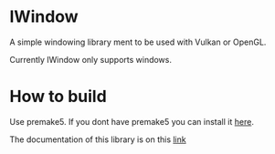 # IWindow
 A simple windowing library ment to be used with Vulkan or OpenGL.
 
 Currently IWindow only supports windows.

# How to build

Use premake5. If you dont have premake5 you can install it [here](https://premake.github.io/).

The documentation of this library is on this [link](https://immanuel-c.github.io/IWindow)
